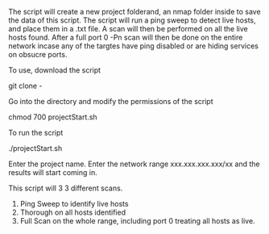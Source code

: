 The script will create a new project folderand, an nmap folder inside to save the data of this script. The script will run a ping sweep to detect live hosts, and place them in a .txt file. A scan will then be performed on all the live hosts found. After a full port 0 -Pn scan will then be done on the entire network incase any of the targtes have ping disabled or are hiding services on obsucre ports.

To use, download the script

git clone - 

Go into the directory and modify the permissions of the script

chmod 700 projectStart.sh

To run the script

./projectStart.sh

Enter the project name.
Enter the network range xxx.xxx.xxx.xxx/xx and the results will start coming in.

This script will 3 3 different scans.

1.	Ping Sweep to identify live hosts
2.	Thorough on all hosts identified
3.	Full Scan on the whole range, including port 0 treating all hosts as live.



